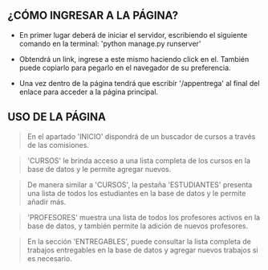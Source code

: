 ## ¿CÓMO INGRESAR A LA PÁGINA?

- En primer lugar deberá de iniciar el servidor, escribiendo el siguiente comando en la terminal: 'python manage.py runserver'

- Obtendrá un link, ingrese a este mismo haciendo click en el. También puede copiarlo para pegarlo en el navegador de su preferencia.

- Una vez dentro de la página tendrá que escribir '/appentrega' al final del enlace para acceder a la página principal.

## USO DE LA PÁGINA

> En el apartado 'INICIO' dispondrá de un buscador de cursos a través de las comisiones.

> 'CURSOS' le brinda acceso a una lista completa de los cursos en la base de datos y le permite agregar nuevos.

> De manera similar a 'CURSOS', la pestaña 'ESTUDIANTES' presenta una lista de todos los estudiantes en la base de datos y le permite añadir más.

> 'PROFESORES' muestra una lista de todos los profesores activos en la base de datos, y también permite la adición de nuevos profesores.

> En la sección 'ENTREGABLES', puede consultar la lista completa de trabajos entregables en la base de datos y agregar nuevos trabajos si es necesario.
